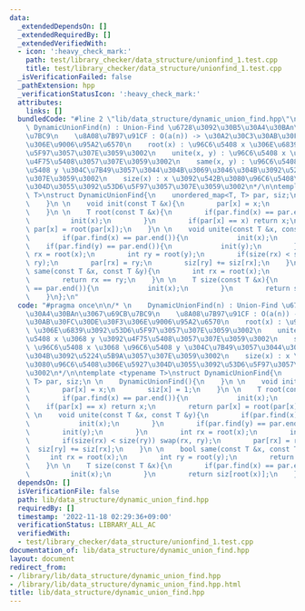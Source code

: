 ```yaml
---
data:
  _extendedDependsOn: []
  _extendedRequiredBy: []
  _extendedVerifiedWith:
  - icon: ':heavy_check_mark:'
    path: test/library_checker/data_structure/unionfind_1.test.cpp
    title: test/library_checker/data_structure/unionfind_1.test.cpp
  _isVerificationFailed: false
  _pathExtension: hpp
  _verificationStatusIcon: ':heavy_check_mark:'
  attributes:
    links: []
  bundledCode: "#line 2 \"lib/data_structure/dynamic_union_find.hpp\"\n\n/* \n   \
    \ DynamicUnionFind(n) : Union-Find \u6728\u3092\u30B5\u30A4\u30BAn\u3067\u69CB\
    \u7BC9\n    \u8A08\u7B97\u91CF : O(a(n)) -> \u30A2\u30C3\u30AB\u30FC\u30DE\u30F3\
    \u306E\u9006\u95A2\u6570\n    root(x) : \u96C6\u5408 x \u306E\u6839\u3092\u53D6\
    \u5F97\u3057\u307E\u3059\u3002\n    unite(x, y) : \u96C6\u5408 x \u3068 y \u3092\
    \u4F75\u5408\u3057\u307E\u3059\u3002\n    same(x, y) : \u96C6\u5408 x \u3068 \u96C6\
    \u5408 y \u304C\u7B49\u3057\u3044\u304B\u3069\u3046\u304B\u3092\u5224\u5B9A\u3057\
    \u307E\u3059\u3002\n    size(x) : x \u3092\u542B\u3080\u96C6\u5408\u306E\u5927\
    \u304D\u3055\u3092\u53D6\u5F97\u3057\u307E\u3059\u3002\n*/\n\ntemplate <typename\
    \ T>\nstruct DynamicUnionFind{\n    unordered_map<T, T> par, siz;\n \n    DynamicUnionFind(){\n\
    \    }\n \n    void init(const T &x){\n        par[x] = x;\n        siz[x] = 1;\n\
    \    }\n \n    T root(const T &x){\n        if(par.find(x) == par.end()){\n  \
    \          init(x);\n        }\n        if(par[x] == x) return x;\n        return\
    \ par[x] = root(par[x]);\n    }\n \n    void unite(const T &x, const T &y){\n\
    \        if(par.find(x) == par.end()){\n            init(x);\n        }\n    \
    \    if(par.find(y) == par.end()){\n            init(y);\n        }\n        int\
    \ rx = root(x);\n        int ry = root(y);\n        if(size(rx) < size(ry)) swap(rx,\
    \ ry);\n        par[rx] = ry;\n        siz[ry] += siz[rx];\n    }\n \n    bool\
    \ same(const T &x, const T &y){\n        int rx = root(x);\n        int ry = root(y);\n\
    \        return rx == ry;\n    }\n \n    T size(const T &x){\n        if(par.find(x)\
    \ == par.end()){\n            init(x);\n        }\n        return siz[root(x)];\n\
    \    }\n};\n"
  code: "#pragma once\n\n/* \n    DynamicUnionFind(n) : Union-Find \u6728\u3092\u30B5\
    \u30A4\u30BAn\u3067\u69CB\u7BC9\n    \u8A08\u7B97\u91CF : O(a(n)) -> \u30A2\u30C3\
    \u30AB\u30FC\u30DE\u30F3\u306E\u9006\u95A2\u6570\n    root(x) : \u96C6\u5408 x\
    \ \u306E\u6839\u3092\u53D6\u5F97\u3057\u307E\u3059\u3002\n    unite(x, y) : \u96C6\
    \u5408 x \u3068 y \u3092\u4F75\u5408\u3057\u307E\u3059\u3002\n    same(x, y) :\
    \ \u96C6\u5408 x \u3068 \u96C6\u5408 y \u304C\u7B49\u3057\u3044\u304B\u3069\u3046\
    \u304B\u3092\u5224\u5B9A\u3057\u307E\u3059\u3002\n    size(x) : x \u3092\u542B\
    \u3080\u96C6\u5408\u306E\u5927\u304D\u3055\u3092\u53D6\u5F97\u3057\u307E\u3059\
    \u3002\n*/\n\ntemplate <typename T>\nstruct DynamicUnionFind{\n    unordered_map<T,\
    \ T> par, siz;\n \n    DynamicUnionFind(){\n    }\n \n    void init(const T &x){\n\
    \        par[x] = x;\n        siz[x] = 1;\n    }\n \n    T root(const T &x){\n\
    \        if(par.find(x) == par.end()){\n            init(x);\n        }\n    \
    \    if(par[x] == x) return x;\n        return par[x] = root(par[x]);\n    }\n\
    \ \n    void unite(const T &x, const T &y){\n        if(par.find(x) == par.end()){\n\
    \            init(x);\n        }\n        if(par.find(y) == par.end()){\n    \
    \        init(y);\n        }\n        int rx = root(x);\n        int ry = root(y);\n\
    \        if(size(rx) < size(ry)) swap(rx, ry);\n        par[rx] = ry;\n      \
    \  siz[ry] += siz[rx];\n    }\n \n    bool same(const T &x, const T &y){\n   \
    \     int rx = root(x);\n        int ry = root(y);\n        return rx == ry;\n\
    \    }\n \n    T size(const T &x){\n        if(par.find(x) == par.end()){\n  \
    \          init(x);\n        }\n        return siz[root(x)];\n    }\n};"
  dependsOn: []
  isVerificationFile: false
  path: lib/data_structure/dynamic_union_find.hpp
  requiredBy: []
  timestamp: '2022-11-18 02:29:36+09:00'
  verificationStatus: LIBRARY_ALL_AC
  verifiedWith:
  - test/library_checker/data_structure/unionfind_1.test.cpp
documentation_of: lib/data_structure/dynamic_union_find.hpp
layout: document
redirect_from:
- /library/lib/data_structure/dynamic_union_find.hpp
- /library/lib/data_structure/dynamic_union_find.hpp.html
title: lib/data_structure/dynamic_union_find.hpp
---
```

